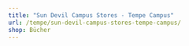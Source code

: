 ```yaml
---
title: "Sun Devil Campus Stores - Tempe Campus"
url: /tempe/sun-devil-campus-stores-tempe-campus/
shop: Bücher
---
```

